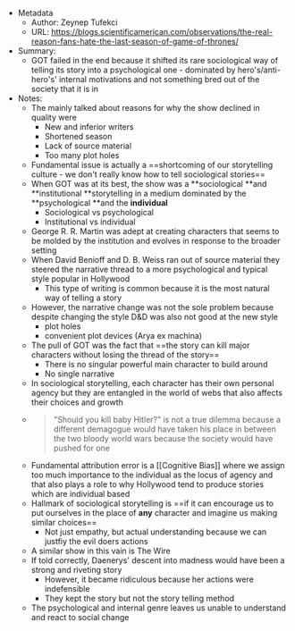 - Metadata
    - Author: Zeynep Tufekci
    - URL: https://blogs.scientificamerican.com/observations/the-real-reason-fans-hate-the-last-season-of-game-of-thrones/
- Summary:
    - GOT failed in the end because it shifted its rare sociological way of telling its story into a psychological one - dominated by hero's/anti-hero's' internal motivations and not something bred out of the society that it is in
- Notes:
    - The mainly talked about reasons for why the show declined in quality were
        - New and inferior writers
        - Shortened season
        - Lack of source material
        - Too many plot holes
    - Fundamental issue is actually a ==shortcoming of our storytelling culture - we don't really know how to tell sociological stories==
    - When GOT was at its best, the show was a **sociological **and **institutional **storytelling in a medium dominated by the **psychological **and the **individual**
        - Sociological vs psychological
        - Institutional vs individual
    - George R. R. Martin was adept at creating characters that seems to be molded by the institution and evolves in response to the broader setting
    - When David Benioff and D. B. Weiss ran out of source material they steered the narrative thread to a more psychological and typical style popular in Hollywood
        - This type of writing is common because it is the most natural way of telling a story
    - However, the narrative change was not the sole problem because despite changing the style D&D was also not good at the new style
        - plot holes
        - convenient plot devices (Arya ex machina)
    - The pull of GOT was the fact that ==the story can kill major characters without losing the thread of the story==
        - There is no singular powerful main character to build around
        - No single narrative 
    - In sociological storytelling, each character has their own personal agency but they are entangled in the world of webs that also affects their choices and growth
    - > "Should you kill baby Hitler?" is not a true dilemma because a different demagogue would have taken his place in between the two bloody world wars because the society would have pushed for one
    - Fundamental attribution error is a [[Cognitive Bias]] where we assign too much importance to the individual as the locus of agency and that also plays a role to why Hollywood tend to produce stories which are individual based
    - Hallmark of sociological storytelling is ==if it can encourage us to put ourselves in the place of __any__ character and imagine us making similar choices==
        - Not just empathy, but actual understanding because we can justfiy the evil doers actions
    - A similar show in this vain is The Wire
    - If told correctly, Daenerys' descent into madness would have been a strong and riveting story
        - However, it became ridiculous because her actions were indefensible 
        - They kept the story but not the story telling method
    - The psychological and internal genre leaves us unable to understand and react to social change 
